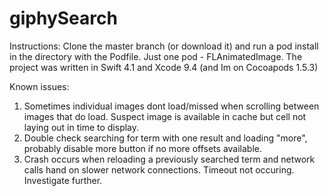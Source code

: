 # giphySearch
Instructions:
Clone the master branch (or download it) and run a pod install in the directory with the Podfile.
Just one pod - FLAnimatedImage.
The project was written in Swift 4.1 and Xcode 9.4 (and Im on Cocoapods 1.5.3)

Known issues:
1. Sometimes individual images dont load/missed when scrolling between images that do load. Suspect image is available in cache but cell not laying out in time to display.
2. Double check searching for term with one result and loading "more", probably disable more button if no more offsets available.
3. Crash occurs when reloading a previously searched term and network calls hand on slower network connections. Timeout not occuring. Investigate further.
